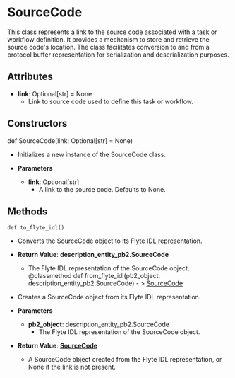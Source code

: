 # SourceCode

This class represents a link to the source code associated with a task or workflow definition. It provides a mechanism to store and retrieve the source code&#x27;s location. The class facilitates conversion to and from a protocol buffer representation for serialization and deserialization purposes.

## Attributes

- **link**: Optional[str] = None
  - Link to source code used to define this task or workflow.

## Constructors
def SourceCode(link: Optional[str] = None)
-  Initializes a new instance of the SourceCode class.
- **Parameters**

  - **link**: Optional[str]
    - A link to the source code. Defaults to None.



## Methods
```@classmethod
def to_flyte_idl()
```
-  Converts the SourceCode object to its Flyte IDL representation.

- **Return Value**:
**description_entity_pb2.SourceCode**
  - The Flyte IDL representation of the SourceCode object.
@classmethod
def from_flyte_idl(pb2_object: description_entity_pb2.SourceCode) - > [SourceCode](flytekit_models_documentation_sourcecode)
-  Creates a SourceCode object from its Flyte IDL representation.
- **Parameters**

  - **pb2_object**: description_entity_pb2.SourceCode
    - The Flyte IDL representation of the SourceCode object.

- **Return Value**:
**[SourceCode](flytekit_models_documentation_sourcecode)**
  - A SourceCode object created from the Flyte IDL representation, or None if the link is not present.
